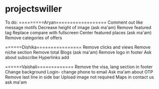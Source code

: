 # projectswiller
To do:
=========Aryan==================
Comment out like message motifs
Decrease height of image (ask ma'am)
Remove featured tag
Replace compare with fullscreen
Center featured places (ask ma'am)
Remove categories of offers

======Dishika================
Remove clicks and views 
Remove niche section
Remove total
Blogs (ask ma'am)
Remove logo in footer
Ask about subscribe
Hyperlinks add

======Vaishali=============
Remove the visa, lang section in footer
Change background
Login- change phone to email
Ask ma'am about OTP
Remove last line in side bar 
Upload image not required
Maps in contact us ask ma'am
